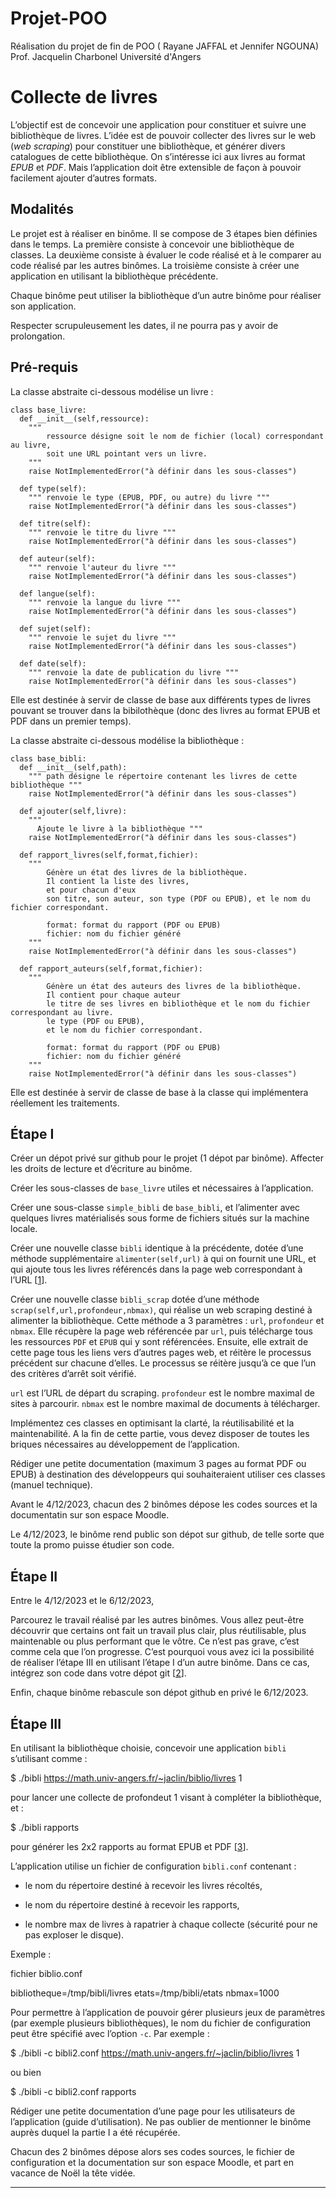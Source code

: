 # Projet-POO
Réalisation du projet de fin de POO ( Rayane JAFFAL et Jennifer NGOUNA)
Prof. Jacquelin Charbonel
Université d'Angers

Collecte de livres
==================

L’objectif est de concevoir une application pour constituer et suivre une bibliothèque de livres. L’idée est de pouvoir collecter des livres sur le web (_web scraping_) pour constituer une bibliothèque, et générer divers catalogues de cette bibliothèque. On s’intéresse ici aux livres au format _EPUB_ et _PDF_. Mais l’application doit être extensible de façon à pouvoir facilement ajouter d’autres formats.

[](#_modalités)Modalités
------------------------

Le projet est à réaliser en binôme. Il se compose de 3 étapes bien définies dans le temps. La première consiste à concevoir une bibliothèque de classes. La deuxième consiste à évaluer le code réalisé et à le comparer au code réalisé par les autres binômes. La troisième consiste à créer une application en utilisant la bibliothèque précédente.

Chaque binôme peut utiliser la bibliothèque d’un autre binôme pour réaliser son application.

Respecter scrupuleusement les dates, il ne pourra pas y avoir de prolongation.

[](#_pré_requis)Pré-requis
--------------------------

La classe abstraite ci-dessous modélise un livre :

    class base_livre:
      def __init__(self,ressource):
        """
            ressource désigne soit le nom de fichier (local) correspondant au livre,
            soit une URL pointant vers un livre.
        """
        raise NotImplementedError("à définir dans les sous-classes")
    
      def type(self):
        """ renvoie le type (EPUB, PDF, ou autre) du livre """
        raise NotImplementedError("à définir dans les sous-classes")
    
      def titre(self):
        """ renvoie le titre du livre """
        raise NotImplementedError("à définir dans les sous-classes")
    
      def auteur(self):
        """ renvoie l'auteur du livre """
        raise NotImplementedError("à définir dans les sous-classes")
    
      def langue(self):
        """ renvoie la langue du livre """
        raise NotImplementedError("à définir dans les sous-classes")
    
      def sujet(self):
        """ renvoie le sujet du livre """
        raise NotImplementedError("à définir dans les sous-classes")
    
      def date(self):
        """ renvoie la date de publication du livre """
        raise NotImplementedError("à définir dans les sous-classes")

Elle est destinée à servir de classe de base aux différents types de livres pouvant se trouver dans la bibilothèque (donc des livres au format EPUB et PDF dans un premier temps).

La classe abstraite ci-dessous modélise la bibliothèque :

    class base_bibli:
      def __init__(self,path):
        """ path désigne le répertoire contenant les livres de cette bibliothèque """
        raise NotImplementedError("à définir dans les sous-classes")
    
      def ajouter(self,livre):
        """
          Ajoute le livre à la bibliothèque """
        raise NotImplementedError("à définir dans les sous-classes")
    
      def rapport_livres(self,format,fichier):
        """
            Génère un état des livres de la bibliothèque.
            Il contient la liste des livres,
            et pour chacun d'eux
            son titre, son auteur, son type (PDF ou EPUB), et le nom du fichier correspondant.
    
            format: format du rapport (PDF ou EPUB)
            fichier: nom du fichier généré
        """
        raise NotImplementedError("à définir dans les sous-classes")
    
      def rapport_auteurs(self,format,fichier):
        """
            Génère un état des auteurs des livres de la bibliothèque.
            Il contient pour chaque auteur
            le titre de ses livres en bibliothèque et le nom du fichier correspondant au livre.
            le type (PDF ou EPUB),
            et le nom du fichier correspondant.
    
            format: format du rapport (PDF ou EPUB)
            fichier: nom du fichier généré
        """
        raise NotImplementedError("à définir dans les sous-classes")

Elle est destinée à servir de classe de base à la classe qui implémentera réellement les traitements.

[](#_étape_i)Étape I
--------------------

Créer un dépot privé sur github pour le projet (1 dépot par binôme). Affecter les droits de lecture et d’écriture au binôme.

Créer les sous-classes de `base_livre` utiles et nécessaires à l’application.

Créer une sous-classe `simple_bibli` de `base_bibli`, et l’alimenter avec quelques livres matérialisés sous forme de fichiers situés sur la machine locale.

Créer une nouvelle classe `bibli` identique à la précédente, dotée d’une méthode supplémentaire `alimenter(self,url)` à qui on fournit une URL, et qui ajoute tous les livres référencés dans la page web correspondant à l’URL \[[1](#_footnotedef_1 "View footnote.")\].

Créer une nouvelle classe `bibli_scrap` dotée d’une méthode `scrap(self,url,profondeur,nbmax)`, qui réalise un web scraping destiné à alimenter la bibliothèque. Cette méthode a 3 paramètres : `url`, `profondeur` et `nbmax`. Elle récupère la page web référencée par `url`, puis télécharge tous les ressources `PDF` et `EPUB` qui y sont référencées. Ensuite, elle extrait de cette page tous les liens vers d’autres pages web, et réitère le processus précédent sur chacune d’elles. Le processus se réitère jusqu’à ce que l’un des critères d’arrêt soit vérifié.

`url` est l’URL de départ du scraping. `profondeur` est le nombre maximal de sites à parcourir. `nbmax` est le nombre maximal de documents à télécharger.

Implémentez ces classes en optimisant la clarté, la réutilisabilité et la maintenabilité. A la fin de cette partie, vous devez disposer de toutes les briques nécessaires au développement de l’application.

Rédiger une petite documentation (maximum 3 pages au format PDF ou EPUB) à destination des développeurs qui souhaiteraient utiliser ces classes (manuel technique).

Avant le 4/12/2023, chacun des 2 binômes dépose les codes sources et la documentatin sur son espace Moodle.

Le 4/12/2023, le binôme rend public son dépot sur github, de telle sorte que toute la promo puisse étudier son code.

[](#_étape_ii)Étape II
----------------------

Entre le 4/12/2023 et le 6/12/2023,

Parcourez le travail réalisé par les autres binômes. Vous allez peut-être découvrir que certains ont fait un travail plus clair, plus réutilisable, plus maintenable ou plus performant que le vôtre. Ce n’est pas grave, c’est comme cela que l’on progresse. C’est pourquoi vous avez ici la possibilité de réaliser l’étape III en utilisant l’étape I d’un autre binôme. Dans ce cas, intégrez son code dans votre dépot git \[[2](#_footnotedef_2 "View footnote.")\].

Enfin, chaque binôme rebascule son dépot github en privé le 6/12/2023.

[](#_étape_iii)Étape III
------------------------

En utilisant la bibliothèque choisie, concevoir une application `bibli` s’utilisant comme :

$ ./bibli https://math.univ-angers.fr/~jaclin/biblio/livres 1

pour lancer une collecte de profondeut 1 visant à compléter la bibliothèque, et :

$ ./bibli rapports

pour générer les 2x2 rapports au format EPUB et PDF \[[3](#_footnotedef_3 "View footnote.")\].

L’application utilise un fichier de configuration `bibli.conf` contenant :

*   le nom du répertoire destiné à recevoir les livres récoltés,
    
*   le nom du répertoire destiné à recevoir les rapports,
    
*   le nombre max de livres à rapatrier à chaque collecte (sécurité pour ne pas exploser le disque).
    

Exemple :

fichier biblio.conf

bibliotheque=/tmp/bibli/livres
etats=/tmp/bibli/etats
nbmax=1000

Pour permettre à l’application de pouvoir gérer plusieurs jeux de paramètres (par exemple plusieurs bibliothèques), le nom du fichier de configuration peut être spécifié avec l’option `-c`. Par exemple :

$ ./bibli -c bibli2.conf https://math.univ-angers.fr/~jaclin/biblio/livres 1

ou bien

$ ./bibli -c bibli2.conf rapports

Rédiger une petite documentation d’une page pour les utilisateurs de l’application (guide d’utilisation). Ne pas oublier de mentionner le binôme auprès duquel la partie I a été récupérée.

Chacun des 2 binômes dépose alors ses codes sources, le fichier de configuration et la documentation sur son espace Moodle, et part en vacance de Noël la tête vidée.

* * *
